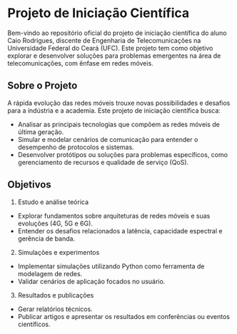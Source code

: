 # Projeto de Iniciação Científica
Bem-vindo ao repositório oficial do projeto de iniciação científica do aluno Caio Rodrigues, discente de Engenharia de Telecomunicações na Universidade Federal do Ceará (UFC).
Este projeto tem como objetivo explorar e desenvolver soluções para problemas emergentes na área de telecomunicações, com ênfase em redes móveis.

## Sobre o Projeto

A rápida evolução das redes móveis trouxe novas possibilidades e desafios para a indústria e a academia. Este projeto de iniciação científica busca:

- Analisar as principais tecnologias que compõem as redes móveis de última geração.
- Simular e modelar cenários de comunicação para entender o desempenho de protocolos e sistemas.
- Desenvolver protótipos ou soluções para problemas específicos, como gerenciamento de recursos e qualidade de serviço (QoS).

## Objetivos

1. Estudo e análise teórica

- Explorar fundamentos sobre arquiteturas de redes móveis e suas evoluções (4G, 5G e 6G).
- Entender os desafios relacionados a latência, capacidade espectral e gerência de banda.

2. Simulações e experimentos

- Implementar simulações utilizando Python como ferramenta de modelagem de redes.
- Validar cenários de aplicação focados no usuário.

3. Resultados e publicações

- Gerar relatórios técnicos.
- Publicar artigos e apresentar os resultados em conferências ou eventos científicos.
